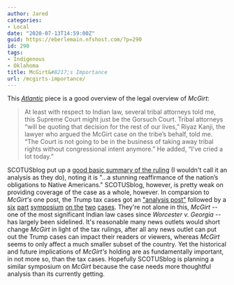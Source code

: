 ```yaml
---
author: Jared
categories:
- Local
date: "2020-07-13T14:59:00Z"
guid: https://eberlemain.nfshost.com/?p=290
id: 290
tags:
- Indigenous
- Oklahoma
title: McGirt&#8217;s Importance
url: /mcgirts-importance/
---
```

<!-- wp:paragraph -->
<p>This <a href="https://www.theatlantic.com/ideas/archive/2020/07/mcgirt-case-historic-win-tribes/614071/"><em>Atlantic</em></a> piece is a good overview of the legal overview of <em>McGirt</em>:</p>
<!-- /wp:paragraph -->

<!-- wp:quote -->
<blockquote class="wp-block-quote"><p>At least with respect to Indian law, several tribal attorneys told me, this Supreme Court might just be the Gorsuch Court. Tribal attorneys “will be quoting that decision for the rest of our lives,” Riyaz Kanji, the lawyer who argued the McGirt case on the tribe’s behalf, told me. “The Court is not going to be in the business of taking away tribal rights without congressional intent anymore.” He added, “I’ve cried a lot today.”</p></blockquote>
<!-- /wp:quote -->

<!-- wp:paragraph -->
<p>SCOTUSblog put up a <a href="https://www.scotusblog.com/2020/07/opinion-analysis-justices-toe-hard-line-in-affirming-reservation-status-for-eastern-oklahoma/">good basic summary of the ruling</a> (I wouldn't call it an analysis as they do), noting it is "…a stunning reaffirmance of the nation’s obligations to Native Americans." SCOTUSblog, however, is pretty weak on providing coverage of the case as a whole, however. In comparsion to <em>McGirt's</em> one post, the Trump tax cases got an <a href="https://www.scotusblog.com/2020/07/opinion-analysis-disputes-over-trump-financial-records-to-continue/">"analysis post"</a> followed by a <a href="https://www.scotusblog.com/2020/07/symposium-a-better-way-to-limit-congress-subpoena-power/">six</a> <a href="https://www.scotusblog.com/2020/07/symposium-the-trump-subpoena-cases-and-the-search-for-normalcy/">part</a> <a href="https://www.scotusblog.com/2020/07/symposium-a-resounding-rejection-of-trumps-authoritarian-approach-to-the-presidency/">symposium</a> <a href="https://www.scotusblog.com/2020/07/symposium-it-must-be-nice-to-have-john-marshall-on-your-side/">on the</a> <a href="https://www.scotusblog.com/2020/07/symposium-channeling-an-old-chief-to-reject-a-new-immunity/">two</a> <a href="https://www.scotusblog.com/2020/07/symposium-on-trump-tax-returns-the-latest-battles-may-be-over-but-the-war-rages-on/">cases</a>. They're not alone in this, <em>McGirt</em> -- one of the most significant Indian law cases since <em>Worcester v. Georgia</em> -- has largely been sidelined. It's reasonable many news outlets would short change <em>McGirt</em> in light of the tax rulings, after all any news outlet can put out the Trump cases can impact their readers or viewers, whereas <em>McGirt</em> seems to only affect a much smaller subset of the country. Yet the historical and future implications of <em>McGirt's</em> holding are as fundamentally important, in not more so, than the tax cases. Hopefully SCOTUSblog is planning a similar symposium on <em>McGirt</em> because the case needs more thoughtful analysis than its currently getting.</p>
<!-- /wp:paragraph -->
